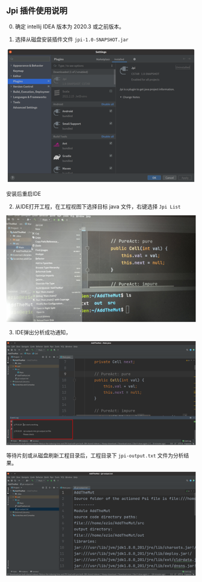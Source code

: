 ## Jpi 插件使用说明


0. 确定 intellij IDEA 版本为 2020.3 或之前版本。

1. 选择从磁盘安装插件文件 `jpi-1.0-SNAPSHOT.jar`

![Installed](images/installed.png)

安装后重启IDE

2. 从IDE打开工程，在工程视图下选择目标 java 文件，右键选择 `Jpi List`

![Action](images/action.jpg)

3. IDE弹出分析成功通知，

![Notification](images/notification.png)

等待片刻或从磁盘刷新工程目录后，工程目录下 `jpi-output.txt` 文件为分析结果。

![Output](images/output.png)
